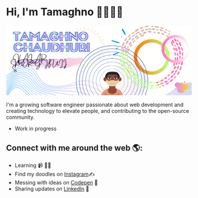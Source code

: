 # Hi, I'm Tamaghno 🙂👋🏾‍💻

<img src="https://github.com/Tamaghno/Tamaghno/blob/master/Tamaghno%20chaudhuri-ban-3.png?raw=true" alt="banner">

I'm a growing software engineer passionate about web development and creating technology to elevate people, and contributing to the open-source community.
</br>
- Work in progress

## Connect with me around the web 🌎: 

- Learning 📹 ✍🏾
- Find my doodles on <a href="https://www.instagram.com/_.hijibijbij._/"> Instagram</a>✍️ 
- Messing with ideas on <a href="https://codepen.io/tamaghno"> Codepen</a> 🏓
- Sharing updates on <a href="https://www.linkedin.com/in/tamaghno-chaudhuri-339b6665">LinkedIn</a> 💼
